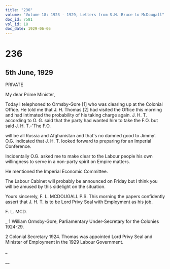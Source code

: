 ```yaml
---
title: "236"
volume: "Volume 18: 1923 - 1929, Letters from S.M. Bruce to McDougall"
doc_id: 7581
vol_id: 18
doc_date: 1929-06-05
---
```


# 236

## 5th June, 1929

PRIVATE

My dear Prime Minister,

Today I telephoned to Ormsby-Gore [1] who was clearing up at the Colonial Office. He told me that J. H. Thomas [2] had visited the Office this morning and had intimated the probability of his taking charge again. J. H. T. according to O. G. said that the party had wanted him to take the F.O. but said J. H. T.-'The F.O.

will be all Russia and Afghanistan and that's no damned good to Jimmy'. O.G. indicated that J. H. T. looked forward to preparing for an Imperial Conference.

Incidentally O.G. asked me to make clear to the Labour people his own willingness to serve in a non-party spirit on Empire matters.

He mentioned the Imperial Economic Committee.

The Labour Cabinet will probably be announced on Friday but I think you will be amused by this sidelight on the situation.

Yours sincerely, F. L. MCDOUGALL P.S. This morning the papers confidently assert that J. H. T. is to be Lord Privy Seal with Employment as his job.

F. L. MCD.

_ 1 William Ormsby-Gore, Parliamentary Under-Secretary for the Colonies 1924-29.

2 Colonial Secretary 1924. Thomas was appointed Lord Privy Seal and Minister of Employment in the 1929 Labour Government.

_

__
